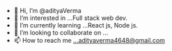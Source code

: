 - 👋 Hi, I’m @adityaVerma
- 👀 I’m interested in ...Full stack web dev.
- 🌱 I’m currently learning ...React js, Node js. 
- 💞️ I’m looking to collaborate on ...
- 📫 How to reach me ...adityaverma4648@gmail.com

<!---
buttkicker3124/buttkicker3124 is a ✨ special ✨ repository because its `README.md` (this file) appears on your GitHub profile.
You can click the Preview link to take a look at your changes.
--->
